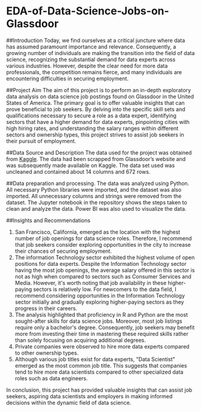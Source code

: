 # EDA-of-Data-Science-Jobs-on-Glassdoor

##Introduction
Today, we find ourselves at a critical juncture where data has assumed paramount importance and relevance. Consequently, a growing number of individuals are making the transition into the field of data science, recognizing the substantial demand for data experts across various industries. However, despite the clear need for more data professionals, the competition remains fierce, and many individuals are encountering difficulties in securing employment.

##Project Aim
The aim of this project is to perform an in-depth exploratory data analysis on data science job postings found on Glassdoor in the United States of America. The primary goal is to offer valuable insights that can prove beneficial to job seekers. By delving into the specific skill sets and qualifications necessary to secure a role as a data expert, identifying sectors that have a higher demand for data experts, pinpointing cities with high hiring rates, and understanding the salary ranges within different sectors and ownership types, this project strives to assist job seekers in their pursuit of employment.

##Data Source and Description
The data used for the project was obtained from [Kaggle](https://www.kaggle.com/datasets/rashikrahmanpritom/data-science-job-posting-on-glassdoor?select=Uncleaned_DS_jobs.csv). The data had been scrapped from Glassdoor’s website and was subsequently made available on Kaggle. The data set used was uncleaned and contained about 14 columns and 672 rows.

##Data preparation and processing.
The data was analyzed using Python. All necessary Python libraries were imported, and the dataset was also imported. All unnecessary columns and strings were removed from the dataset. The Jupyter notebook in the repository shows the steps taken to clean and analyze the data. Power BI was also used to visualize the data. 

##Insights and Recommendations
  1.	San Francisco, California, emerged as the location with the highest number of job openings for data science roles. Therefore, I recommend that job seekers consider exploring opportunities in the city to increase their chances of securing employment. 
  2.	The information Technology sector exhibited the highest volume of open positions for data experts. Despite the Information Technology sector having the most job openings, the average salary offered in this sector is not as high when compared to sectors such as Consumer Services and Media. However, it's worth noting that job availability in these higher-paying sectors is relatively low. For newcomers to the data field, I recommend considering opportunities in the Information Technology sector initially and gradually exploring higher-paying sectors as they progress in their careers.
  3.	The analysis highlighted that proficiency in R and Python are the most sought-after skills for data science jobs. Moreover, most job listings require only a bachelor's degree. Consequently, job seekers may benefit more from investing their time in mastering these required skills rather than solely focusing on acquiring additional degrees.
  4.	Private companies were observed to hire more data experts compared to other ownership types. 
  5.	Although various job titles exist for data experts, "Data Scientist" emerged as the most common job title. This suggests that companies tend to hire more data scientists compared to other specialized data roles such as data engineers. 

In conclusion, this project has provided valuable insights that can assist job seekers, aspiring data scientists and employers in making informed decisions within the dynamic field of data science. 



